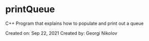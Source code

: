 # printQueue
C++ Program that explains how to populate and print out a queue


Created on: Sep 22, 2021
Created by: Georgi Nikolov
